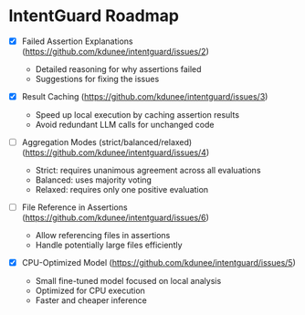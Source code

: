 # IntentGuard Roadmap

- [x] Failed Assertion Explanations (https://github.com/kdunee/intentguard/issues/2)
  - Detailed reasoning for why assertions failed
  - Suggestions for fixing the issues

- [x] Result Caching (https://github.com/kdunee/intentguard/issues/3)
  - Speed up local execution by caching assertion results
  - Avoid redundant LLM calls for unchanged code

- [ ] Aggregation Modes (strict/balanced/relaxed) (https://github.com/kdunee/intentguard/issues/4)
  - Strict: requires unanimous agreement across all evaluations
  - Balanced: uses majority voting
  - Relaxed: requires only one positive evaluation

- [ ] File Reference in Assertions (https://github.com/kdunee/intentguard/issues/6)
  - Allow referencing files in assertions
  - Handle potentially large files efficiently

- [x] CPU-Optimized Model (https://github.com/kdunee/intentguard/issues/5)
  - Small fine-tuned model focused on local analysis
  - Optimized for CPU execution
  - Faster and cheaper inference
